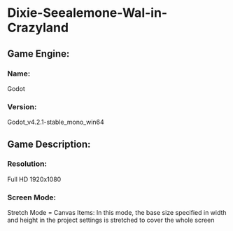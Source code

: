 # Dixie-Seealemone-Wal-in-Crazyland

## Game Engine: 
### Name:
Godot

### Version: 
Godot_v4.2.1-stable_mono_win64


## Game Description:

### Resolution:

Full HD 1920x1080

### Screen Mode:

Stretch Mode = Canvas Items: In this mode, the base size specified in width and height in the project settings is stretched to cover the whole screen 